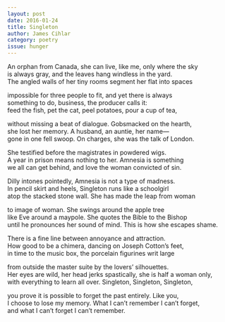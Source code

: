```yaml
---
layout: post 
date: 2016-01-24
title: Singleton
author: James Cihlar
category: poetry
issue: hunger
---
```

An orphan from Canada, she can live, like me, only where the sky  
is always gray, and the leaves hang windless in the yard.  
The angled walls of her tiny rooms segment her flat into spaces

impossible for three people to fit, and yet there is always  
something to do, business, the producer calls it:  
feed the fish, pet the cat, peel potatoes, pour a cup of tea,

without missing a beat of dialogue. Gobsmacked on the hearth,  
she lost her memory. A husband, an auntie, her name—  
gone in one fell swoop. On charges, she was the talk of London.

She testified before the magistrates in powdered wigs.  
A year in prison means nothing to her. Amnesia is something  
we all can get behind, and love the woman convicted of sin.

Dilly intones pointedly, Amnesia is not a type of madness.  
In pencil skirt and heels, Singleton runs like a schoolgirl  
atop the stacked stone wall. She has made the leap from woman

to image of woman. She swings around the apple tree  
like Eve around a maypole. She quotes the Bible to the Bishop  
until he pronounces her sound of mind. This is how she escapes shame.

There is a fine line between annoyance and attraction.  
How good to be a chimera, dancing on Joseph Cotton’s feet,  
in time to the music box, the porcelain figurines writ large

from outside the master suite by the lovers’ silhouettes.  
Her eyes are wild, her head jerks spastically, she is half a woman only,  
with everything to learn all over. Singleton, Singleton, Singleton,

you prove it is possible to forget the past entirely. Like you,  
I choose to lose my memory. What I can’t remember I can’t forget,  
and what I can’t forget I can’t remember.